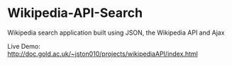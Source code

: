 # Wikipedia-API-Search

Wikipedia search application built using JSON, the Wikipedia API and Ajax

Live Demo: http://doc.gold.ac.uk/~jston010/projects/wikipediaAPI/index.html
